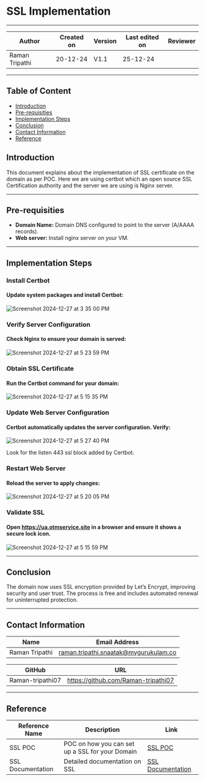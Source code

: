 # SSL Implementation

---

| **Author** | **Created on** | **Version** | **Last edited on** | **Reviewer** |
|------------|----------------|-------------------|---------------------|----------|
| Raman Tripathi  | 20-12-24      | V1.1  | 25-12-24           |  |

---

## Table of Content
- [Introduction](#introduction)
- [Pre-requisities](#pre-requisities)
- [Implementation Steps](#implementation-steps)
- [Conclusion](#conclusion)
- [Contact Information](#contact-information)
- [Reference](#reference)

## Introduction
This document explains about the implementation of SSL certificate on the domain as per POC. Here we are using certbot which an open source SSL Certification authority and the server we are using is Nginx server.

---

## Pre-requisities

- **Domain Name:** Domain DNS configured to point to the server (A/AAAA records).
- **Web server:** Install nginx server on your VM.
---

## Implementation Steps

### Install Certbot
#### Update system packages and install Certbot:

![Screenshot 2024-12-27 at 3 35 00 PM](https://github.com/user-attachments/assets/285e9522-2419-4c29-bceb-457eeea4a9b0)


### Verify Server Configuration
#### Check Nginx to ensure your domain is served:

![Screenshot 2024-12-27 at 5 23 59 PM](https://github.com/user-attachments/assets/14e84315-1526-4ff0-ae78-3c35d841cbaa)


### Obtain SSL Certificate
#### Run the Certbot command for your domain:

![Screenshot 2024-12-27 at 5 15 35 PM](https://github.com/user-attachments/assets/0dfecdb4-57a4-4efd-8f57-abf3e510234a)



### Update Web Server Configuration
#### Certbot automatically updates the server configuration. Verify:

![Screenshot 2024-12-27 at 5 27 40 PM](https://github.com/user-attachments/assets/bfb364da-3120-4af2-816a-fc0814e44251)



Look for the listen 443 ssl block added by Certbot.


### Restart Web Server
#### Reload the server to apply changes:

![Screenshot 2024-12-27 at 5 20 05 PM](https://github.com/user-attachments/assets/9744ade3-dc82-4a71-a929-4b648632a997)

### Validate SSL
#### Open https://ua.otmservice.site in a browser and ensure it shows a secure lock icon.


![Screenshot 2024-12-27 at 5 15 59 PM](https://github.com/user-attachments/assets/1de5f0ae-38dc-4119-9e88-62a9b253040e)

---

## Conclusion
The domain now uses SSL encryption provided by Let’s Encrypt, improving security and user trust. The process is free and includes automated renewal for uninterrupted protection.

---

## Contact Information

| Name| Email Address      |
|-----|--------------------------|
| Raman Tripathi | raman.tripathi.snaatak@mygurukulam.co |

| GitHub | URL |
|----------|---------|
|  Raman-tripathi07  |  https://github.com/Raman-tripathi07  |

---

## Reference

| Reference Name       | Description                                  | Link                                                                 |
|-----------------------|----------------------------------------------|----------------------------------------------------------------------|
| SSL POC | POC on how you can set up a SSL for your Domain | [SSL POC](https://github.com/avengers-p11/Documentation/blob/main/DNS%20%26%20SSL%20Management/SSL%20/POC/README.md)             |
| SSL Documentation     | Detailed documentation on SSL               | [SSL Documentation](https://github.com/avengers-p11/Documentation/blob/main/DNS%20%26%20SSL%20Management/SSL%20/Documentation/README.md)       |

